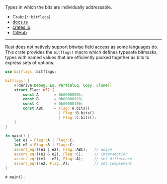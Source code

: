Types in which the bits are individually addressable.

- Crate [`::bitflags`].
- [docs.rs](https://docs.rs/bitflags)
- [crates.io](https://crates.io/crates/bitflags)
- [GitHub](todo)

---

Rust does not natively support bitwise field access as some languages do.
This crate provides the `bitflags!` macro which defines typesafe bitmasks,
types with named values that are efficiently packed together as bits
to express sets of options.

```rust
use bitflags::bitflags;

bitflags! {
    #[derive(Debug, Eq, PartialEq, Copy, Clone)]
    struct Flag: u32 {
        const A       = 0b00000001;
        const B       = 0b00000010;
        const C       = 0b00000100;
        const ABC     = Flag::A.bits()
                        | Flag::B.bits()
                        | Flag::C.bits();
    }
}

fn main() {
    let e1 = Flag::A | Flag::C;
    let e2 = Flag::B | Flag::C;
    assert_eq!((e1 | e2), Flag::ABC);   // union
    assert_eq!((e1 & e2), Flag::C);     // intersection
    assert_eq!((e1 - e2), Flag::A);     // set difference
    assert_eq!(!e2, Flag::A);           // set complement
}

# main();
```